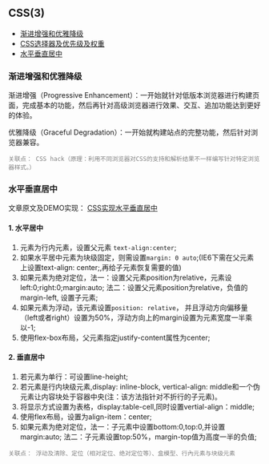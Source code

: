 ## CSS(3)

- [渐进增强和优雅降级](#渐进增强和优雅降级)
- [CSS选择器及优先级及权重](#CSS选择器及优先级及权重)
- [水平垂直居中](#水平垂直居中)


### 渐进增强和优雅降级

渐进增强（Progressive Enhancement）：一开始就针对低版本浏览器进行构建页面，完成基本的功能，然后再针对高级浏览器进行效果、交互、追加功能达到更好的体验。

优雅降级（Graceful Degradation）：一开始就构建站点的完整功能，然后针对浏览器兼容。

<span style="color: grey">

    关联点： CSS hack（原理：利用不同浏览器对CSS的支持和解析结果不一样编写针对特定浏览器样式。）
</span>


### 水平垂直居中
文章原文及DEMO实现： [CSS实现水平垂直居中](https://blog.csdn.net/Scarlett_Dream/article/details/83416029)

#### 1. 水平居中
1. 元素为行内元素，设置父元素 ```text-align:center```;
2. 如果水平居中元素为块级固定，则需设置```margin: 0 auto```;(IE6下需在父元素上设置text-align: center;,再给子元素恢复需要的值)
3. 如果元素为绝对定位，法一：设置父元素position为relative，元素设left:0;right:0;margin:auto;
法二：设置父元素position为relative，负值的margin-left, 设置子元素;
4. 如果元素为浮动，该元素设置```position: relative```， 并且浮动方向偏移量（left或者right）设置为50%，浮动方向上的margin设置为元素宽度一半乘以-1;
5. 使用flex-box布局，父元素指定justify-content属性为center;

#### 2. 垂直居中
1. 若元素为单行：可设置line-height;
2. 若元素是行内块级元素,display: inline-block, vertical-align: middle和一个伪元素让内容块处于容器中央(注：该方法指针对不折行的子元素)。
3. 将显示方式设置为表格，display:table-cell,同时设置vertial-align：middle;
4. 使用flex布局，设置为align-item：center;
5. 如果元素为绝对定位，法一：子元素中设置bottom:0,top:0,并设置margin:auto;
法二：子元素设置top:50%，margin-top值为高度一半的负值;

<span style="color: grey">

    关联点： 浮动及清除、定位（相对定位、绝对定位等）、盒模型、行內元素与块级元素
</span>
